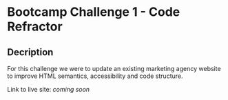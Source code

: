 # Bootcamp Challenge 1 - Code Refractor
## Decription
For this challenge we were to update an existing marketing agency website to improve HTML semantics, accessibility and code structure.

Link to live site: *coming soon*
